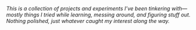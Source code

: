 *This is a collection of projects and experiments I’ve been tinkering with—mostly things I tried while learning, messing around, and figuring stuff out. Nothing polished, just whatever caught my interest along the way.*
